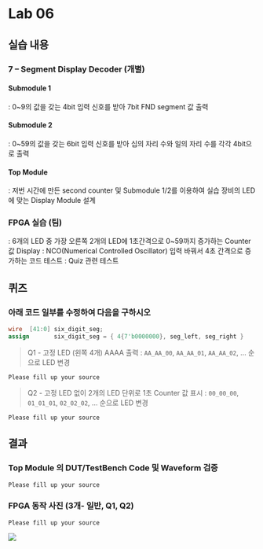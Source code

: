 # Lab 06

## 실습 내용

### **7 – Segment Display Decoder (개별)**

#### **Submodule 1**
: 0~9의 값을 갖는 4bit 입력 신호를 받아 7bit FND  segment  값 출력

#### **Submodule 2**
: 0~59의 값을 갖는 6bit 입력 신호를 받아 십의 자리 수와 일의 자리 수를 각각 4bit으로 출력

#### **Top Module**
: 저번 시간에 만든 second counter  및 Submodule 1/2를 이용하여  실습 장비의 LED에 맞는 Display Module 설계

### FPGA 실습 (팀)
: 6개의 LED 중  가장 오른쪽 2개의 LED에 1초간격으로 0~59까지 증가하는 Counter 값 Display
: NCO(Numerical Controlled Oscillator) 입력 바꿔서 4초 간격으로 증가하는 코드 테스트
: Quiz 관련 테스트

## 퀴즈
### 아래 코드 일부를 수정하여 다음을 구하시오
```verilog
wire  [41:0] six_digit_seg;
assign       six_digit_seg = { 4{7'b0000000}, seg_left, seg_right }
```
> Q1 - 고정 LED (왼쪽 4개) AAAA 출력
: `AA_AA_00`, `AA_AA_01`, `AA_AA_02`, … 순으로 LED 변경

`Please fill up your source`

> Q2 - 고정 LED 없이 2개의 LED 단위로 1초 Counter 값 표시
: `00_00_00`, `01_01_01`, `02_02_02`, … 순으로 LED 변경

`Please fill up your source`



## 결과
### **Top Module 의 DUT/TestBench Code 및 Waveform 검증**
 
 `Please fill up your source`
     
### **FPGA 동작 사진 (3개- 일반, Q1, Q2)**
 
`Please fill up your source`

![](https://github.com/woongchoi-sookmyung/LogicDesign/blob/master/practice06/figs/pengsu.jpg)

<!--stackedit_data:
eyJoaXN0b3J5IjpbNDY5MzQyMTJdfQ==
-->